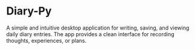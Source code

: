 # Diary-Py
 A simple and intuitive desktop application for writing, saving, and viewing daily diary entries. The app provides a clean interface for recording thoughts, experiences, or plans.
